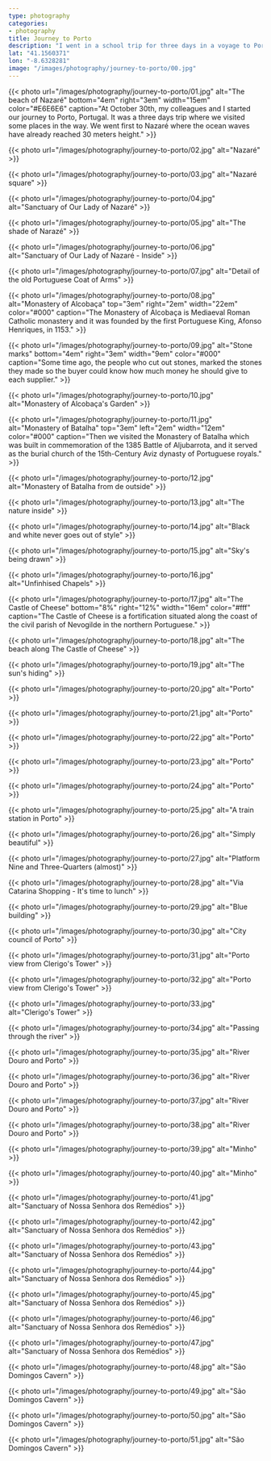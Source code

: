 ```yaml
---
type: photography
categories:
- photography
title: Journey to Porto
description: "I went in a school trip for three days in a voyage to Porto, Portugal. I'm from south Portugal and I found it amazing."
lat: "41.1560371"
lon: "-8.6328281"
image: "/images/photography/journey-to-porto/00.jpg"
---
```


{{< photo url="/images/photography/journey-to-porto/01.jpg"
    alt="The beach of Nazaré"
    bottom="4em" right="3em" width="15em" color="#E6E6E6"
    caption="At October 30th, my colleagues and I started our journey to Porto, Portugal. It was a three days trip where we visited some places in the way. We went first to Nazaré where the ocean waves have already reached 30 meters height." >}}

{{< photo url="/images/photography/journey-to-porto/02.jpg"
    alt="Nazaré" >}}

{{< photo url="/images/photography/journey-to-porto/03.jpg" alt="Nazaré square" >}}

{{< photo url="/images/photography/journey-to-porto/04.jpg" alt="Sanctuary of Our Lady of Nazaré" >}}

{{< photo url="/images/photography/journey-to-porto/05.jpg" alt="The shade of Narazé" >}}

{{< photo url="/images/photography/journey-to-porto/06.jpg" alt="Sanctuary of Our Lady of Nazaré - Inside" >}}

{{< photo url="/images/photography/journey-to-porto/07.jpg" alt="Detail of the old Portuguese Coat of Arms" >}}

{{< photo url="/images/photography/journey-to-porto/08.jpg"
    alt="Monastery of Alcobaça"
    top="3em" right="2em" width="22em" color="#000"
    caption="The Monastery of Alcobaça is Mediaeval Roman Catholic monastery and it was founded by the first Portuguese King, Afonso Henriques, in 1153." >}}

{{< photo url="/images/photography/journey-to-porto/09.jpg"
    alt="Stone marks"
    bottom="4em" right="3em" width="9em" color="#000"
    caption="Some time ago, the people who cut out stones, marked the stones they made so the buyer could know how much money he should give to each supplier." >}}

{{< photo url="/images/photography/journey-to-porto/10.jpg" alt="Monastery of Alcobaça's Garden" >}}

{{< photo url="/images/photography/journey-to-porto/11.jpg"
    alt="Monastery of Batalha"
    top="3em" left="2em" width="12em" color="#000"
    caption="Then we visited the Monastery of Batalha which was built in commemoration of the 1385 Battle of Aljubarrota, and it served as the burial church of the 15th-Century Aviz dynasty of Portuguese royals." >}}

{{< photo url="/images/photography/journey-to-porto/12.jpg" alt="Monastery of Batalha from de outside" >}}

{{< photo url="/images/photography/journey-to-porto/13.jpg" alt="The nature inside" >}}

{{< photo url="/images/photography/journey-to-porto/14.jpg" alt="Black and white never goes out of style" >}}

{{< photo url="/images/photography/journey-to-porto/15.jpg" alt="Sky's being drawn" >}}

{{< photo url="/images/photography/journey-to-porto/16.jpg" alt="Unfinhised Chapels" >}}

{{< photo url="/images/photography/journey-to-porto/17.jpg"
    alt="The Castle of Cheese"
    bottom="8%" right="12%" width="16em" color="#fff"
    caption="The Castle of Cheese is a fortification situated along the coast of the civil parish of Nevogilde in the northern Portuguese." >}}

{{< photo url="/images/photography/journey-to-porto/18.jpg" alt="The beach along The Castle of Cheese" >}}

{{< photo url="/images/photography/journey-to-porto/19.jpg" alt="The sun's hiding" >}}

{{< photo url="/images/photography/journey-to-porto/20.jpg" alt="Porto" >}}

{{< photo url="/images/photography/journey-to-porto/21.jpg" alt="Porto" >}}

{{< photo url="/images/photography/journey-to-porto/22.jpg" alt="Porto" >}}

{{< photo url="/images/photography/journey-to-porto/23.jpg" alt="Porto" >}}

{{< photo url="/images/photography/journey-to-porto/24.jpg" alt="Porto" >}}

{{< photo url="/images/photography/journey-to-porto/25.jpg" alt="A train station in Porto" >}}

{{< photo url="/images/photography/journey-to-porto/26.jpg" alt="Simply beautiful" >}}

{{< photo url="/images/photography/journey-to-porto/27.jpg" alt="Platform Nine and Three-Quarters (almost)" >}}

{{< photo url="/images/photography/journey-to-porto/28.jpg" alt="Via Catarina Shopping - It's time to lunch" >}}

{{< photo url="/images/photography/journey-to-porto/29.jpg" alt="Blue building" >}}

{{< photo url="/images/photography/journey-to-porto/30.jpg" alt="City council of Porto" >}}

{{< photo url="/images/photography/journey-to-porto/31.jpg" alt="Porto view from Clerigo's Tower" >}}

{{< photo url="/images/photography/journey-to-porto/32.jpg" alt="Porto view from Clerigo's Tower" >}}

{{< photo url="/images/photography/journey-to-porto/33.jpg" alt="Clerigo's Tower" >}}

{{< photo url="/images/photography/journey-to-porto/34.jpg" alt="Passing through the river" >}}

{{< photo url="/images/photography/journey-to-porto/35.jpg" alt="River Douro and Porto" >}}

{{< photo url="/images/photography/journey-to-porto/36.jpg" alt="River Douro and Porto" >}}

{{< photo url="/images/photography/journey-to-porto/37.jpg" alt="River Douro and Porto" >}}

{{< photo url="/images/photography/journey-to-porto/38.jpg" alt="River Douro and Porto" >}}

{{< photo url="/images/photography/journey-to-porto/39.jpg" alt="Minho" >}}

{{< photo url="/images/photography/journey-to-porto/40.jpg" alt="Minho" >}}

{{< photo url="/images/photography/journey-to-porto/41.jpg" alt="Sanctuary of Nossa Senhora dos Remédios" >}}

{{< photo url="/images/photography/journey-to-porto/42.jpg" alt="Sanctuary of Nossa Senhora dos Remédios" >}}

{{< photo url="/images/photography/journey-to-porto/43.jpg" alt="Sanctuary of Nossa Senhora dos Remédios" >}}

{{< photo url="/images/photography/journey-to-porto/44.jpg" alt="Sanctuary of Nossa Senhora dos Remédios" >}}

{{< photo url="/images/photography/journey-to-porto/45.jpg" alt="Sanctuary of Nossa Senhora dos Remédios" >}}

{{< photo url="/images/photography/journey-to-porto/46.jpg" alt="Sanctuary of Nossa Senhora dos Remédios" >}}

{{< photo url="/images/photography/journey-to-porto/47.jpg" alt="Sanctuary of Nossa Senhora dos Remédios" >}}

{{< photo url="/images/photography/journey-to-porto/48.jpg" alt="São Domingos Cavern" >}}

{{< photo url="/images/photography/journey-to-porto/49.jpg" alt="São Domingos Cavern" >}}

{{< photo url="/images/photography/journey-to-porto/50.jpg" alt="São Domingos Cavern" >}}

{{< photo url="/images/photography/journey-to-porto/51.jpg" alt="São Domingos Cavern" >}}
